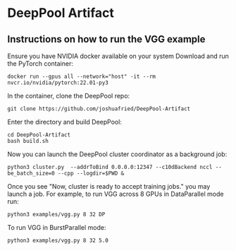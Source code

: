 # DeepPool Artifact

## Instructions on how to run the VGG example

Ensure you have NVIDIA docker available on your system
Download and run the PyTorch container:
```
docker run --gpus all --network="host" -it --rm nvcr.io/nvidia/pytorch:22.01-py3
```
In the container, clone the DeepPool repo:
```
git clone https://github.com/joshuafried/DeepPool-Artifact
````

Enter the directory and build DeepPool:
```
cd DeepPool-Artifact
bash build.sh
```

Now you can launch the DeepPool cluster coordinator as a background job:
```
python3 cluster.py  --addrToBind 0.0.0.0:12347 --c10dBackend nccl --be_batch_size=0 --cpp --logdir=$PWD &
```

Once you see "Now, cluster is ready to accept training jobs." you may launch a job.
For example, to run VGG across 8 GPUs in DataParallel mode run:
```
python3 examples/vgg.py 8 32 DP
```
To run VGG in BurstParallel mode:
```
python3 examples/vgg.py 8 32 5.0
```

